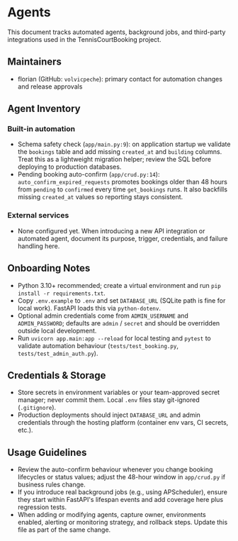 # Agents

This document tracks automated agents, background jobs, and third-party integrations used in the TennisCourtBooking project.

## Maintainers

- florian (GitHub: `volvicpeche`): primary contact for automation changes and release approvals

## Agent Inventory

### Built-in automation
- Schema safety check (`app/main.py:9`): on application startup we validate the `bookings` table and add missing `created_at` and `building` columns. Treat this as a lightweight migration helper; review the SQL before deploying to production databases.
- Pending booking auto-confirm (`app/crud.py:14`): `auto_confirm_expired_requests` promotes bookings older than 48 hours from `pending` to `confirmed` every time `get_bookings` runs. It also backfills missing `created_at` values so reporting stays consistent.

### External services
- None configured yet. When introducing a new API integration or automated agent, document its purpose, trigger, credentials, and failure handling here.

## Onboarding Notes

- Python 3.10+ recommended; create a virtual environment and run `pip install -r requirements.txt`.
- Copy `.env.example` to `.env` and set `DATABASE_URL` (SQLite path is fine for local work). FastAPI loads this via `python-dotenv`.
- Optional admin credentials come from `ADMIN_USERNAME` and `ADMIN_PASSWORD`; defaults are `admin` / `secret` and should be overridden outside local development.
- Run `uvicorn app.main:app --reload` for local testing and `pytest` to validate automation behaviour (`tests/test_booking.py`, `tests/test_admin_auth.py`).

## Credentials & Storage

- Store secrets in environment variables or your team-approved secret manager; never commit them. Local `.env` files stay git-ignored (`.gitignore`).
- Production deployments should inject `DATABASE_URL` and admin credentials through the hosting platform (container env vars, CI secrets, etc.).

## Usage Guidelines

- Review the auto-confirm behaviour whenever you change booking lifecycles or status values; adjust the 48-hour window in `app/crud.py` if business rules change.
- If you introduce real background jobs (e.g., using APScheduler), ensure they start within FastAPI's lifespan events and add coverage here plus regression tests.
- When adding or modifying agents, capture owner, environments enabled, alerting or monitoring strategy, and rollback steps. Update this file as part of the same change.
